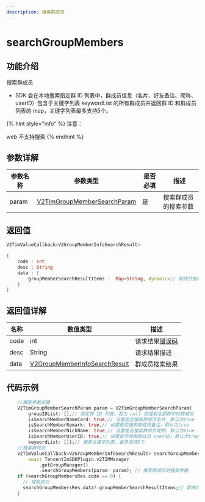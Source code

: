 ```yaml
---
description: 搜索群成员
---
```


# searchGroupMembers

## 功能介绍

搜索群成员

* SDK 会在本地搜索指定群 ID 列表中，群成员信息（名片、好友备注、昵称、userID）包含于关键字列表 keywordList 的所有群成员并返回群 ID 和群成员列表的 map，关键字列表最多支持5个。

{% hint style="info" %}
注意：

web 不支持搜索
{% endhint %}

## 参数详解

| 参数名称  | 参数类型                                                                                 | 是否必填 | 描述         |
| ----- | ------------------------------------------------------------------------------------ | ---- | ---------- |
| param | [V2TimGroupMemberSearchParam](../guan-jian-lei/group/v2timgroupmembersearchparam.md) | 是    | 搜索群成员的搜索参数 |

## 返回值

```dart
V2TimValueCallback<V2GroupMemberInfoSearchResult>

{
    code : int
    desc : String
    data : {
        groupMemberSearchResultItems :  Map<String, dynamic>// 群成员搜索结果
    }
}
```

## 返回值详解

| 名称   | 数值类型                                                                                     | 描述                                                             |
| ---- | ---------------------------------------------------------------------------------------- | -------------------------------------------------------------- |
| code | int                                                                                      | 请求结果[错误码](https://cloud.tencent.com/document/product/269/1671) |
| desc | String                                                                                   | 请求结果描述                                                         |
| data | [V2GroupMemberInfoSearchResult](../guan-jian-lei/group/v2groupmemberinfosearchresult.md) | 群成员搜索结果                                                        |

## 代码示例

```dart
    //搜索参数设置
    V2TimGroupMemberSearchParam param = V2TimGroupMemberSearchParam(
        groupIDList: [],// 指定群 ID 列表，若为 null 则搜索全部群中的群成员
        isSearchMemberNameCard: true,// 设置是否搜索群成员名片，默认为true
        isSearchMemberRemark: true,// 设置是否搜索群成员备注，默认为true
        isSearchMemberNickName: true,// 设置是否搜索群成员昵称，默认为true
        isSearchMemberUserID: true,// 设置是否搜索群成员 userID，默认为true
        keywordList: []);// 搜索关键字列表，最多支持5个
    //搜索群成员
    V2TimValueCallback<V2GroupMemberInfoSearchResult> searchGroupMembersRes =
        await TencentImSDKPlugin.v2TIMManager
            .getGroupManager()
            .searchGroupMembers(param: param); // 搜索群成员的搜索参数
    if (searchGroupMembersRes.code == 0) {
      // 搜索成功
      searchGroupMembersRes.data?.groupMemberSearchResultItems;// 群成员搜索结果
    }
```
